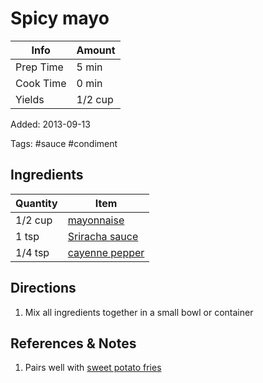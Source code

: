 # Spicy mayo

| Info      | Amount  |
| --------- | ------- |
| Prep Time | 5 min   |
| Cook Time | 0 min   |
| Yields    | 1/2 cup |

Added: 2013-09-13

Tags: #sauce #condiment

## Ingredients

| Quantity | Item                                               |
| -------- | -------------------------------------------------- |
| 1/2 cup  | [mayonnaise](../Ingredients/mayonnaise.md)         |
| 1 tsp    | [Sriracha sauce](../Ingredients/sriracha.md) |
| 1/4 tsp  | [cayenne pepper](../Ingredients/cayenne%20pepper.md) |

## Directions

1. Mix all ingredients together in a small bowl or container

## References & Notes

1. Pairs well with [sweet potato fries](sweet-potato-fries.md)
